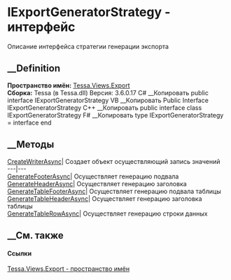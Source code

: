 # IExportGeneratorStrategy - интерфейс
Описание интерфейса стратегии генерации экспорта
## __Definition
 **Пространство имён:** [Tessa.Views.Export](N_Tessa_Views_Export.htm)  
 **Сборка:** Tessa (в Tessa.dll) Версия: 3.6.0.17
C# __Копировать
     public interface IExportGeneratorStrategy
VB __Копировать
     Public Interface IExportGeneratorStrategy
C++ __Копировать
     public interface class IExportGeneratorStrategy
F# __Копировать
     type IExportGeneratorStrategy = interface end
##  __Методы
[CreateWriterAsync](M_Tessa_Views_Export_IExportGeneratorStrategy_CreateWriterAsync.htm)|
Создает объект осуществляющий запись значений  
---|---  
[GenerateFooterAsync](M_Tessa_Views_Export_IExportGeneratorStrategy_GenerateFooterAsync.htm)|
Осуществляет генерацию подвала  
[GenerateHeaderAsync](M_Tessa_Views_Export_IExportGeneratorStrategy_GenerateHeaderAsync.htm)|
Осуществляет генерацию заголовка  
[GenerateTableFooterAsync](M_Tessa_Views_Export_IExportGeneratorStrategy_GenerateTableFooterAsync.htm)|
Осуществляет генерацию подвала таблицы  
[GenerateTableHeaderAsync](M_Tessa_Views_Export_IExportGeneratorStrategy_GenerateTableHeaderAsync.htm)|
Осуществляет генерацию заголовка таблицы  
[GenerateTableRowAsync](M_Tessa_Views_Export_IExportGeneratorStrategy_GenerateTableRowAsync.htm)|
Осуществляет генерацию строки данных  
## __См. также
#### Ссылки
[Tessa.Views.Export - пространство имён](N_Tessa_Views_Export.htm)
